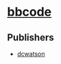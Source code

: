 # [bbcode](https://pypi.org/project/bbcode)



## Publishers
- [dcwatson](https://pypi.org/user/dcwatson)

